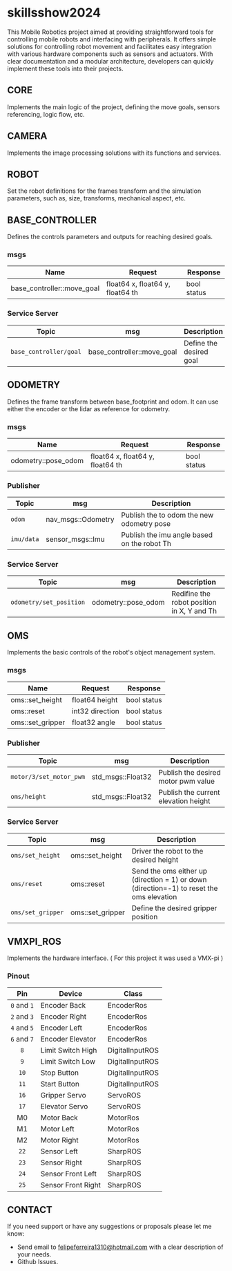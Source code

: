 # skillsshow2024

This Mobile Robotics project aimed at providing straightforward tools for controlling mobile robots and interfacing with peripherals. It offers simple solutions for controlling robot movement and facilitates easy integration with various hardware components such as sensors and actuators. With clear documentation and a modular architecture, developers can quickly implement these tools into their projects.

## CORE
Implements the main logic of the project, defining the move goals, sensors referencing, logic flow, etc.

## CAMERA
Implements the image processing solutions with its functions and services.

## ROBOT
Set the robot definitions for the frames transform and the simulation parameters, such as, size, transforms, mechanical aspect, etc.

## BASE_CONTROLLER
Defines the controls parameters and outputs for reaching desired goals.

### msgs
| **Name**            | **Request**                      | **Response** |
|---------------------|----------------------------------|--------------|
| base_controller::move_goal | float64 x, float64 y, float64 th | bool status  |

### Service Server
| **Topic**               | **msg**            | **Description**                             |
|-------------------------|--------------------|---------------------------------------------|
| `base_controller/goal` | base_controller::move_goal | Define the desired goal |

## ODOMETRY
Defines the frame transform between base_footprint and odom. It can use either the encoder or the lidar as reference for odometry.

### msgs
| **Name**            | **Request**                      | **Response** |
|---------------------|----------------------------------|--------------|
| odometry::pose_odom | float64 x, float64 y, float64 th | bool status  |

### Publisher
| **Topic**               | **msg**            | **Description**                             |
|-------------------------|--------------------|---------------------------------------------|
| `odom`                  | nav_msgs::Odometry | Publish the to odom the new odometry pose   |
| `imu/data`              | sensor_msgs::Imu   | Publish the imu angle based on the robot Th |

### Service Server
| **Topic**               | **msg**            | **Description**                             |
|-------------------------|--------------------|---------------------------------------------|
| `odometry/set_position` | odometry::pose_odom | Redifine the robot position in X, Y and Th |

## OMS
Implements the basic controls of the robot's object management system.

### msgs
| **Name**            | **Request**                      | **Response** |
|---------------------|----------------------------------|--------------|
| oms::set_height     | float64 height                   | bool status  |
| oms::reset          | int32 direction                  | bool status  |
| oms::set_gripper    | float32 angle                    | bool status  |


### Publisher
| **Topic**               | **msg**           | **Description**                      |
|-------------------------|-------------------|--------------------------------------|
| `motor/3/set_motor_pwm` | std_msgs::Float32 | Publish the desired motor pwm value  |
| `oms/height`            | std_msgs::Float32 | Publish the current elevation height |

### Service Server
| **Topic**               | **msg**            | **Description**                             |
|-------------------------|--------------------|---------------------------------------------|
| `oms/set_height` | oms::set_height | Driver the robot to the desired height |
| `oms/reset` | oms::reset | Send the oms either up (direction = 1) or down (direction=-1) to reset the oms elevation |
| `oms/set_gripper` | oms::set_gripper | Define the desired gripper position |


## VMXPI_ROS
Implements the hardware interface. ( For this project it was used a VMX-pi )

### Pinout
| **Pin** | **Device** | **Class** |
|:-:|--------------------|------------------|
| `0` and `1` | Encoder Back | EncoderRos |
| `2` and `3` | Encoder Right | EncoderRos |
| `4` and `5` | Encoder Left | EncoderRos |
| `6` and `7` | Encoder Elevator | EncoderRos |
| `8` | Limit Switch High | DigitalInputROS |
| `9` | Limit Switch Low | DigitalInputROS |
| `10` | Stop Button  | DigitalInputROS |
| `11` | Start Button | DigitalInputROS |
| `16` | Gripper Servo | ServoROS |
| `17` | Elevator Servo | ServoROS |
| M0 | Motor Back | MotorRos |
| M1 | Motor Left | MotorRos |
| M2 | Motor Right | MotorRos |
| `22` | Sensor Left | SharpROS |
| `23` | Sensor Right | SharpROS |
| `24` | Sensor Front Left | SharpROS |
| `25` | Sensor Front Right | SharpROS |







## CONTACT
If you need support or have any suggestions or proposals please let me know:

- Send email to felipeferreira1310@hotmail.com with a clear description of your needs.
- Github Issues.
